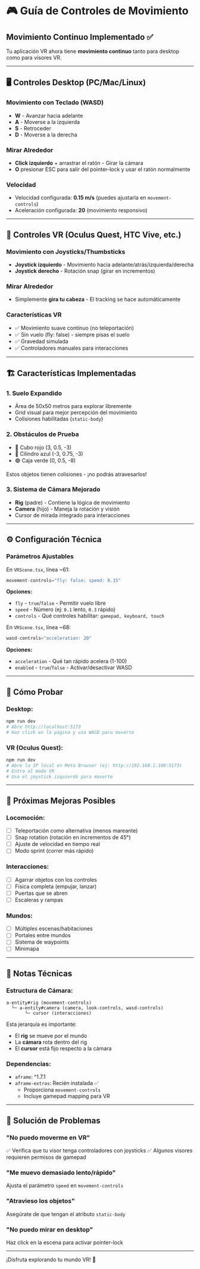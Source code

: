 # 🎮 Guía de Controles de Movimiento

## Movimiento Continuo Implementado ✅

Tu aplicación VR ahora tiene **movimiento continuo** tanto para desktop como para visores VR.

---

## 🖥️ **Controles Desktop (PC/Mac/Linux)**

### Movimiento con Teclado (WASD)
- **W** - Avanzar hacia adelante
- **A** - Moverse a la izquierda
- **S** - Retroceder
- **D** - Moverse a la derecha

### Mirar Alrededor
- **Click izquierdo** + arrastrar el ratón - Girar la cámara
- **O** presionar ESC para salir del pointer-lock y usar el ratón normalmente

### Velocidad
- Velocidad configurada: **0.15 m/s** (puedes ajustarla en `movement-controls`)
- Aceleración configurada: **20** (movimiento responsivo)

---

## 🥽 **Controles VR (Oculus Quest, HTC Vive, etc.)**

### Movimiento con Joysticks/Thumbsticks
- **Joystick izquierdo** - Movimiento hacia adelante/atrás/izquierda/derecha
- **Joystick derecho** - Rotación snap (girar en incrementos)

### Mirar Alrededor
- Simplemente **gira tu cabeza** - El tracking se hace automáticamente

### Características VR
- ✅ Movimiento suave continuo (no teleportación)
- ✅ Sin vuelo (fly: false) - siempre pisas el suelo
- ✅ Gravedad simulada
- ✅ Controladores manuales para interacciones

---

## 🏗️ **Características Implementadas**

### 1. **Suelo Expandido**
- Área de 50x50 metros para explorar libremente
- Grid visual para mejor percepción del movimiento
- Colisiones habilitadas (`static-body`)

### 2. **Obstáculos de Prueba**
- 🔴 Cubo rojo (3, 0.5, -3)
- 🔵 Cilindro azul (-3, 0.75, -3)
- 🟢 Caja verde (0, 0.5, -8)

Estos objetos tienen colisiones - ¡no podrás atravesarlos!

### 3. **Sistema de Cámara Mejorado**
- **Rig** (padre) - Contiene la lógica de movimiento
- **Camera** (hijo) - Maneja la rotación y visión
- Cursor de mirada integrado para interacciones

---

## ⚙️ **Configuración Técnica**

### Parámetros Ajustables

En `VRScene.tsx`, línea ~61:

```typescript
movement-controls="fly: false; speed: 0.15"
```

**Opciones:**
- `fly` - `true`/`false` - Permitir vuelo libre
- `speed` - Número (ej: `0.1` lento, `0.3` rápido)
- `controls` - Qué controles habilitar: `gamepad, keyboard, touch`

En `VRScene.tsx`, línea ~68:

```typescript
wasd-controls="acceleration: 20"
```

**Opciones:**
- `acceleration` - Qué tan rápido acelera (1-100)
- `enabled` - `true`/`false` - Activar/desactivar WASD

---

## 🚀 **Cómo Probar**

### Desktop:
```bash
npm run dev
# Abre http://localhost:5173
# Haz click en la página y usa WASD para moverte
```

### VR (Oculus Quest):
```bash
npm run dev
# Abre la IP local en Meta Browser (ej: http://192.168.1.100:5173)
# Entra al modo VR
# Usa el joystick izquierdo para moverte
```

---

## 🎨 **Próximas Mejoras Posibles**

### Locomoción:
- [ ] Teleportación como alternativa (menos mareante)
- [ ] Snap rotation (rotación en incrementos de 45°)
- [ ] Ajuste de velocidad en tiempo real
- [ ] Modo sprint (correr más rápido)

### Interacciones:
- [ ] Agarrar objetos con los controles
- [ ] Física completa (empujar, lanzar)
- [ ] Puertas que se abren
- [ ] Escaleras y rampas

### Mundos:
- [ ] Múltiples escenas/habitaciones
- [ ] Portales entre mundos
- [ ] Sistema de waypoints
- [ ] Minimapa

---

## 📝 **Notas Técnicas**

### Estructura de Cámara:
```
a-entity#rig (movement-controls)
  └─ a-entity#camera (camera, look-controls, wasd-controls)
       └─ cursor (interacciones)
```

Esta jerarquía es importante:
- El **rig** se mueve por el mundo
- La **cámara** rota dentro del rig
- El **cursor** está fijo respecto a la cámara

### Dependencias:
- `aframe`: ^1.7.1
- `aframe-extras`: Recién instalada ✅
  - Proporciona `movement-controls`
  - Incluye gamepad mapping para VR

---

## 🐛 **Solución de Problemas**

### "No puedo moverme en VR"
✅ Verifica que tu visor tenga controladores con joysticks
✅ Algunos visores requieren permisos de gamepad

### "Me muevo demasiado lento/rápido"
Ajusta el parámetro `speed` en `movement-controls`

### "Atravieso los objetos"
Asegúrate de que tengan el atributo `static-body`

### "No puedo mirar en desktop"
Haz click en la escena para activar pointer-lock

---

¡Disfruta explorando tu mundo VR! 🎉

